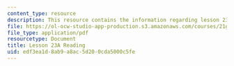```yaml
---
content_type: resource
description: This resource contains the information regarding lesson 23a reading.
file: https://ol-ocw-studio-app-production.s3.amazonaws.com/courses/21g-505-advanced-japanese-i-fall-2005/edf3ea1d8ab9a8ac5d200cda5000c5fe_MIT21G_501F12_hw3_25b.pdf
file_type: application/pdf
resourcetype: Document
title: Lesson 23A Reading
uid: edf3ea1d-8ab9-a8ac-5d20-0cda5000c5fe
---
```

